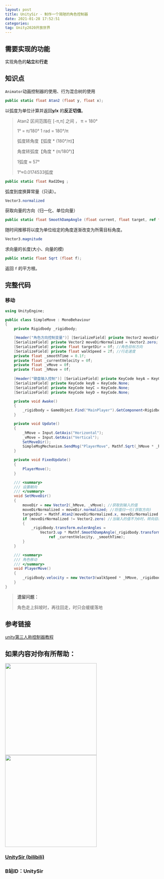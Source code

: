 ```yaml
---
layout: post
title: UnitySir - 制作一个简陋的角色控制器
date: 2021-01-28 17:52:51
categories:
tag: Unity2020开放世界
---
```






## 需要实现的功能

实现角色的**站立**和**行走**



## 知识点

`Animator`动画控制器的使用、行为混合树的使用



```c#
public static float Atan2 (float y, float x);
```

以弧度为单位计算并返回**y/x** 的**反正切值**。

>Atan2 区间范围在 [-π,π] 之间 ， π = 180°
>
>1° = π/180°    1 rad = 180°/π
>
>弧度转角度【弧度 * (180°/π)】
>
>角度转弧度【角度 * (π/180°)】
>
>1弧度 ≈ 57°
>
>1°≈0.0174533弧度



```c#
public static float Rad2Deg ;
```

弧度到度换算常量（只读）。



```C#
Vector3.normalized
```

获取向量的方向（归一化、单位向量）



```c#
public static float SmoothDampAngle (float current, float target, ref float currentVelocity, float smoothTime)
```

随时间推移将以度为单位给定的角度逐渐改变为所需目标角度。



```C#
Vector3.magnitude
```

求向量的长度(大小、向量的模)



```C#
public static float Sqrt (float f);
```

返回 `f` 的平方根。

## 完整代码

### 移动

```C#
using UnityEngine;

public class SimpleMove : MonoBehaviour
{
    private Rigidbody _rigidbody;

    [Header("角色方向控制变量")] [SerializeField] private Vector2 moveDir = Vector2.zero;
    [SerializeField] private Vector2 moveDirNormalized = Vector2.zero;
    [SerializeField] private float targetDir = 0f; //角色目标方向
    [SerializeField] private float walkSpeed = 2f; //行走速度
    private float _smoothTime = 0.1f;
    private float _currentVelocity = 0f;
    private float _vMove = 0f;
    private float _hMove = 0f;
    
    [Header("键盘输入控制")] [SerializeField] private KeyCode keyA = KeyCode.LeftShift;
    [SerializeField] private KeyCode keyB = KeyCode.None;
    [SerializeField] private KeyCode keyC = KeyCode.None;
    [SerializeField] private KeyCode keyD = KeyCode.None;

    private void Awake()
    {
        _rigidbody = GameObject.Find("MainPlayer").GetComponent<Rigidbody>();
    }

    private void Update()
    {
        _hMove = Input.GetAxis("Horizontal");
        _vMove = Input.GetAxis("Vertical");
        SetMoveDir();
        SimpleMsgMechanism.SendMsg("PlayerMove", Mathf.Sqrt(_hMove * _hMove + _vMove * _vMove));
    }

    private void FixedUpdate()
    {
        PlayerMove();
    }

    /// <summary>
    /// 设置朝向
    /// </summary>
    void SetMoveDir()
    {
        moveDir = new Vector2(_hMove, _vMove); //获取到输入的值
        moveDirNormalized = moveDir.normalized; //将值归一化(获取方向)
        targetDir = Mathf.Atan2(moveDirNormalized.x, moveDirNormalized.y) * Mathf.Rad2Deg; //计算朝向目标的角度
        if (moveDirNormalized != Vector2.zero) //当输入的值不为0时，转向目标角度
        {
            _rigidbody.transform.eulerAngles =
                Vector3.up * Mathf.SmoothDampAngle(_rigidbody.transform.eulerAngles.y, targetDir,
                    ref _currentVelocity, _smoothTime);
        }
    }

    /// <summary>
    /// 角色移动
    /// </summary>
    void PlayerMove()
    {
        _rigidbody.velocity = new Vector3(walkSpeed * _hMove, _rigidbody.velocity.y, walkSpeed * _vMove);
    }
}
```



>**遗留问题：**
>
>角色走上斜坡时，再往回走，时只会缓缓落地

## 参考链接

[unity第三人称控制器教程](https://www.bilibili.com/video/BV1kb41137k8?from=search&seid=1675231815127441346)



## 如果内容对你有所帮助：
<div><img src="https://pic4.zhimg.com/v2-87fbc8ee6ab3fd92f423d414d039b627_b.jpeg" width="300px"/>
<img src="https://pic2.zhimg.com/v2-b8ab4acf7899b2ced11287cdbd8279b5_b.jpeg" width="300px"/></div>

### [UnitySir (bilibili)](https://space.bilibili.com/308511666)
### B站ID：UnitySir